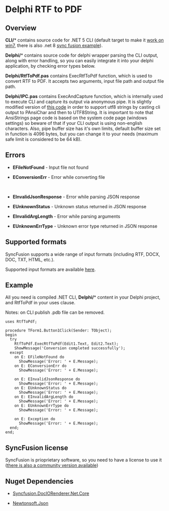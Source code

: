# Delphi RTF to PDF

## Overview

**CLI/*** contains source code for .NET 5 CLI (default target to make it [work on win7](https://github.com/dotnet/core/blob/main/release-notes/5.0/5.0-supported-os.md), there is also .net 8 [sync fusion example](https://github.com/SyncfusionExamples/DocIO-Examples/blob/main/Word-to-PDF-Conversion/Convert-Word-document-to-PDF/.NET/Convert-Word-document-to-PDF/Convert-Word-document-to-PDF.csproj)).

**Delphi/*** contains source code for delphi wrapper parsing the CLI output, along with error handling, so you can easily integrate it into your delphi application, by checking error types below.

**Delphi/RtfToPdf.pas** contains ExecRtfToPdf function, which is used to convert RTF to PDF. It accepts two arguments, input file path and output file path.

**Delphi/IPC.pas** contains ExecAndCapture function, which is internally used to execute CLI and capture its output via anonymous pipe. It is slightly modified version of [this code](https://github.com/ThomasJaeger/VisualMASM/blob/b809d4efa0202523333f29fb3a84122fea410b22/Domain/uSharedGlobals.pas#L232) in order to support utf8 strings by casting cli output to PAnsiChar and then to UTF8String. It is important to note that AnsiStrings page code is based on the system code page (windows settings) so beware of that if your CLI output is using non-english characters. Also, pipe buffer size has it's own limits, default buffer size set in function is 4096 bytes, but you can change it to your needs (maximum safe limit is considered to be 64 kB).

## Errors

- **EFileNotFound** - Input file not found

- **EConversionErr** - Error while converting file

<br>

- **EInvalidJsonResponse** - Error while parsing JSON response

- **EUnknownStatus** - Unknown status returned in JSON response

- **EInvalidArgLength** - Error while parsing arguments

- **EUnknownErrType** - Unknown error type returned in JSON response

## Supported formats

SyncFusion supports a wide range of input formats (including RTF, DOCX, DOC, TXT, HTML, etc.).

Supported input formats are available [here](https://help.syncfusion.com/document-processing/word/conversions/word-to-pdf/net/word-to-pdf?cs-save-lang=1&cs-lang=csharp#supported-file-formats).

## Example

All you need is compiled .NET CLI, **Delphi/*** content in your Delphi project, and RtfToPdf in your uses clause.

Notes: on CLI publish .pdb file can be removed.

```delphi
uses RtfToPdf;

procedure TForm1.Button1Click(Sender: TObject);
begin
  try
    RtfToPdf.ExecRtfToPdf(Edit1.Text, Edit2.Text);
    ShowMessage('Conversion completed successfully');
  except
    on E: EFileNotFound do
      ShowMessage('Error: ' + E.Message);
    on E: EConversionErr do
      ShowMessage('Error: ' + E.Message);

    on E: EInvalidJsonResponse do
      ShowMessage('Error: ' + E.Message);
    on E: EUnknownStatus do
      ShowMessage('Error: ' + E.Message);
    on E: EInvalidArgLength do
      ShowMessage('Error: ' + E.Message);
    on E: EUnknownErrType do
      ShowMessage('Error: ' + E.Message);

    on E: Exception do
      ShowMessage('Error: ' + E.Message);
  end;
end;
```

## SyncFusion license

SyncFusion is prioprietary software, so you need to have a license to use it ([there is also a community version available](https://www.syncfusion.com/products/communitylicense))

## Nuget Dependencies

- [Syncfusion.DocIORenderer.Net.Core](https://www.nuget.org/packages/Syncfusion.DocIORenderer.Net.Core)

- [Newtonsoft.Json](https://www.nuget.org/packages/newtonsoft.json/)
